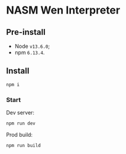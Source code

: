 # NASM Wen Interpreter

## Pre-install

+ Node `v13.6.0`;
+ npm `6.13.4`.

## Install

```sh
npm i
```

### Start

Dev server:

```sh
npm run dev
```

Prod build:

```sh
npm run build
```

